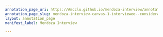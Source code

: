```yaml
---
annotation_page_uri: https://Amcclu.github.io/mendoza-interview/annotations/mendoza-interview-canvas-1-interviewee--consideration--gesturing--relating-firsthand-experience.json
annotation_page_slug: mendoza-interview-canvas-1-interviewee--consideration--gesturing--relating-firsthand-experience
layout: annotation_page
manifest_label: Mendoza Interview

---
```


